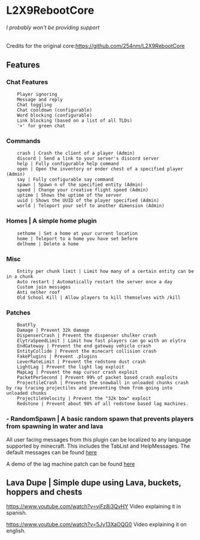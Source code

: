 # L2X9RebootCore
###### I probably won't be providing support
Credits for the original core:https://github.com/254nm/L2X9RebootCore

## Features
###  Chat Features
```
    Player ignoring
    Message and reply
    Chat toggling
    Chat cooldown (configurable)
    Word blocking (configurable)
    Link blocking (based on a list of all TLDs)
    '>' for green chat
```
###  Commands
```
    crash | Crash the client of a player (Admin)
    discord | Send a link to your server's discord server
    help | Fully configurable help command
    open | Open the inventory or ender chest of a specified player (Admin)
    say | Fully configurable say command
    spawn | Spawn n of the specified entity (Admin)
    speed | Change your creative flight speed (Admin)
    uptime | Shows the uptime of the server
    uuid | Shows the UUID of the player specified (Admin)
    world | Teleport your self to another dimension (Admin)
```
###  Homes | A simple home plugin
```
    sethome | Set a home at your current location
    home | Teleport to a home you have set before
    delhome | Delete a home
```
###  Misc
```
    Entity per chunk limit | Limit how many of a certain entity can be in a chunk
    Auto restart | Automatically restart the server once a day
    Custom join messages
    Anti nether roof
    Old School Kill | Allow players to kill themselves with /kill
```
###  Patches
```
    BoatFly
    Damage | Prevent 32k damage
    DispenserCrash | Prevent the dispenser shulker crash
    ElytraSpeedLimit | Limit how fast players can go with an elytra
    EndGateway | Prevent the end gateway vehicle crash
    EntityCollide | Prevent the minecart collision crash
    FakePlugins | Prevent .plugins
    LeverRateLimit | Prevent the redstone dust crash
    LightLag | Prevent the light lag exploit
    MapLag | Prevent the map cursor crash exploit
    PacketPerSecond | Prevent 99% of packet based crash exploits
    ProjectileCrash | Prevents the snowball in unloaded chunks crash by ray tracing projectiles and preventing them from going into unloaded chunks
    ProjectileVelocity | Prevent the "32k bow" exploit
    Redstone | Prevent about 98% of all redstone based lag machines.
```
### - RandomSpawn | A basic random spawn that prevents players from spawning in water and lava
All user facing messages from this plugin can be localized to any language supported by minecraft.
This includes the TabList and HelpMessages. The default messages can be found [here](https://github.com/254nm/L2X9RebootCore/blob/master/src/main/resources/localization/en_us.yml)

A demo of the lag machine patch can be found [here](https://youtu.be/7_H4m-GJtqs)


## Lava Dupe | Simple dupe using Lava, buckets, hoppers and chests

https://www.youtube.com/watch?v=vjFz8i3QvHY Video explaining it in spanish.

https://www.youtube.com/watch?v=5Jy13XaOQG0 Video explaining it on english.
